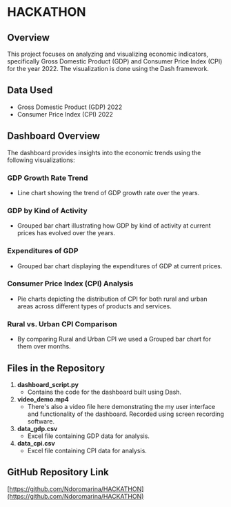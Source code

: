 # HACKATHON 
## Overview
This project focuses on analyzing and visualizing economic indicators, specifically Gross Domestic Product (GDP) and Consumer Price Index (CPI) for the year 2022. The visualization is done using the Dash framework.
## Data Used
- Gross Domestic Product (GDP) 2022
- Consumer Price Index (CPI) 2022
## Dashboard Overview
The dashboard provides insights into the economic trends using the following visualizations:
### GDP Growth Rate Trend
- Line chart showing the trend of GDP growth rate over the years.
### GDP by Kind of Activity
- Grouped bar chart illustrating how GDP by kind of activity at current prices has evolved over the years.
### Expenditures of GDP
- Grouped bar chart displaying the expenditures of GDP at current prices.
### Consumer Price Index (CPI) Analysis
- Pie charts depicting the distribution of CPI for both rural and urban areas across different types of products and services.
### Rural vs. Urban CPI Comparison
- By comparing Rural and Urban CPI we used a Grouped bar chart for them over months.
## Files in the Repository
1. **dashboard_script.py**
   - Contains the code for the dashboard built using Dash.
2. **video_demo.mp4**
   - There's also a video file here demonstrating the my user interface and functionality of the dashboard. Recorded using screen recording software.
3. **data_gdp.csv**
   - Excel file containing GDP data for analysis.
4. **data_cpi.csv**
   - Excel file containing CPI data for analysis.
## GitHub Repository Link
[https://github.com/Ndoromarina/HACKATHON](https://github.com/Ndoromarina/HACKATHON)
